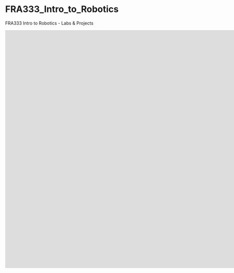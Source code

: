 # FRA333_Intro_to_Robotics
 FRA333 Intro to Robotics - Labs & Projects
<iframe width="1739" height="760" src="https://www.youtube.com/embed/NGSmsF_DV_Y?list=PLtCssjHkKLTCrDQO-YYaGmqgtV6mueNFD" title="Path planning with Quad-tree" frameborder="0" allow="accelerometer; autoplay; clipboard-write; encrypted-media; gyroscope; picture-in-picture; web-share" referrerpolicy="strict-origin-when-cross-origin" allowfullscreen></iframe>
